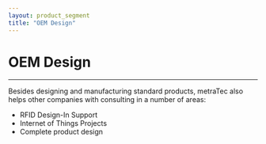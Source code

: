 ```yaml
---
layout: product_segment
title: "OEM Design"
---
```

# OEM Design
***

Besides designing and manufacturing standard products, metraTec also helps other companies with consulting in a number of areas:

* RFID Design-In Support
* Internet of Things Projects
* Complete product design
